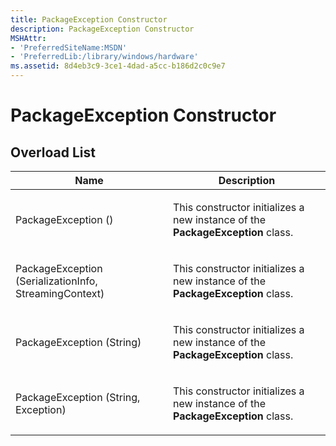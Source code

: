 ```yaml
---
title: PackageException Constructor
description: PackageException Constructor
MSHAttr:
- 'PreferredSiteName:MSDN'
- 'PreferredLib:/library/windows/hardware'
ms.assetid: 8d4eb3c9-3ce1-4dad-a5cc-b186d2c0c9e7
---
```


# PackageException Constructor


## <span id="Overload-List"></span><span id="overload_list"></span><span id="OVERLOAD_LIST"></span>Overload List


<table>
<colgroup>
<col width="50%" />
<col width="50%" />
</colgroup>
<thead>
<tr class="header">
<th>Name</th>
<th>Description</th>
</tr>
</thead>
<tbody>
<tr class="odd">
<td><p>PackageException ()</p></td>
<td><p>This constructor initializes a new instance of the <strong>PackageException</strong> class.</p></td>
</tr>
<tr class="even">
<td><p>PackageException (SerializationInfo, StreamingContext)</p></td>
<td><p>This constructor initializes a new instance of the <strong>PackageException</strong> class.</p></td>
</tr>
<tr class="odd">
<td><p>PackageException (String)</p></td>
<td><p>This constructor initializes a new instance of the <strong>PackageException</strong> class.</p></td>
</tr>
<tr class="even">
<td><p>PackageException (String, Exception)</p></td>
<td><p>This constructor initializes a new instance of the <strong>PackageException</strong> class.</p></td>
</tr>
</tbody>
</table>

 

 

 






